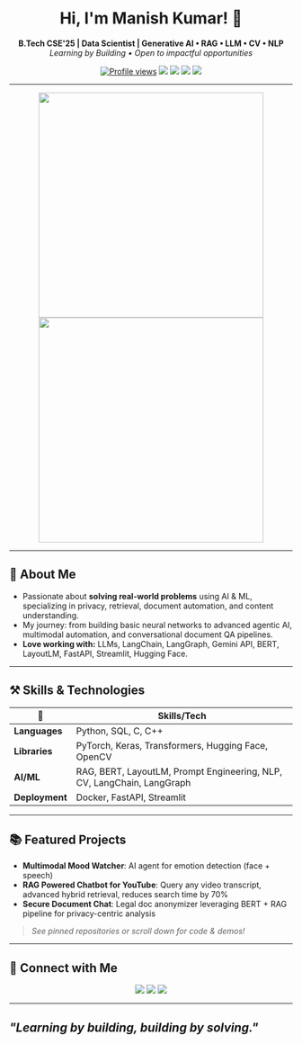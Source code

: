 <h1 align="center">Hi, I'm Manish Kumar! 👋</h1>
<p align="center">
  <b>B.Tech CSE'25 | Data Scientist | Generative AI • RAG • LLM • CV • NLP</b><br>
  <i>Learning by Building • Open to impactful opportunities</i>
</p>

<p align="center">
  <a href="https://github.com/kumar2302github"><img src="https://komarev.com/ghpvc/?username=kumar2302github&style=flat-square" alt="Profile views" /></a>
  <img src="https://img.shields.io/badge/python-3776AB?style=flat-square&logo=python&logoColor=white" />
  <img src="https://img.shields.io/badge/langchain-000000?style=flat-square&logo=langchain&logoColor=white" />
  <img src="https://img.shields.io/badge/nlp-5e2fa2?style=flat-square" />
  <img src="https://img.shields.io/badge/deep%20learning-08c?style=flat-square" />
</p>

---

<p align="center">
  <img src="https://github-readme-stats.vercel.app/api?username=kumar2302github&show_icons=true&theme=default" width="400"/>
  <img src="https://github-readme-streak-stats.herokuapp.com/?user=kumar2302github&theme=default" width="400"/>
</p>

---

## 🚀 About Me

- Passionate about **solving real-world problems** using AI & ML, specializing in privacy, retrieval, document automation, and content understanding.
- My journey: from building basic neural networks to advanced agentic AI, multimodal automation, and conversational document QA pipelines.
- **Love working with:** LLMs, LangChain, LangGraph, Gemini API, BERT, LayoutLM, FastAPI, Streamlit, Hugging Face.

---


## ⚒️ Skills & Technologies

| 🔹      | Skills/Tech                 |
| ------- | -------------------------- |
| **Languages**   | Python, SQL, C, C++         |
| **Libraries**   | PyTorch, Keras, Transformers, Hugging Face, OpenCV |
| **AI/ML**       | RAG, BERT, LayoutLM, Prompt Engineering, NLP, CV, LangChain, LangGraph |
| **Deployment**  | Docker, FastAPI, Streamlit   |

---

## 📚 Featured Projects

- **Multimodal Mood Watcher**: AI agent for emotion detection (face + speech)
- **RAG Powered Chatbot for YouTube**: Query any video transcript, advanced hybrid retrieval, reduces search time by 70%
- **Secure Document Chat**: Legal doc anonymizer leveraging BERT + RAG pipeline for privacy-centric analysis

> _See pinned repositories or scroll down for code & demos!_

---

## 🔗 Connect with Me

<p align="center">
  <a href="https://www.linkedin.com/in/manish-kumar-7915a7267/"><img src="https://img.shields.io/badge/LinkedIn-blue?logo=linkedin" /></a>
  <a href="mailto:krmanish2302@gmail.com"><img src="https://img.shields.io/badge/Gmail-red?logo=gmail" /></a>
  <a href="https://github.com/kumar2302github"><img src="https://img.shields.io/badge/GitHub-black?logo=github" /></a>
</p>

---

<i>"Learning by building, building by solving."</i>
---
